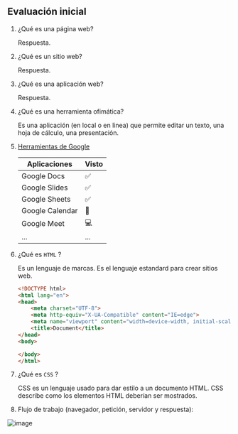 ## Evaluación inicial 
1. ¿Qué es una página web?

    Respuesta.

2. ¿Qué es un sitio web?

    Respuesta.

3. ¿Qué es una aplicación web?
    
    Respuesta.

4. ¿Qué es una herramienta ofimática?
    
    Es una aplicación (en local o en linea) que permite editar un texto, una hoja de cálculo, una presentación.

5. [Herramientas de Google](https://www.google.com/intl/es-419/chrome/browser-tools/)
    
    Aplicaciones | Visto
    ------------ | -------------
    Google Docs | ✅
    Google Slides | ✅
    Google Sheets | ✅
    Google Calendar | 📆
    Google Meet | 💻
    ... | ...
    
6. ¿Qué es ```HTML``` ?
    
    Es un lenguaje de marcas. Es el lenguaje estandard para crear sitios web.
    
    ```HTML
    <!DOCTYPE html>
    <html lang="en">
    <head>
        <meta charset="UTF-8">
        <meta http-equiv="X-UA-Compatible" content="IE=edge">
        <meta name="viewport" content="width=device-width, initial-scale=1.0">
        <title>Document</title>
    </head>
    <body>
    
    </body>
    </html>
    ```
 7. ¿Qué es ```CSS``` ?
    
    CSS es un lenguaje usado para dar estilo a un documento HTML. CSS describe como los elementos HTML deberían ser mostrados.
    
8. Flujo de trabajo (navegador, petición, servidor y respuesta):

  ![image](https://camo.githubusercontent.com/4dc59108a963885608fb0b126e7a65f04f7e59d8eec09c2e653da2435f4ecc2b/68747470733a2f2f66702e6a6f7365646f6d696e676f2e6f72672f69617767732f7530312f696d672f64735f70726f636573735f7374617469632e706e67)
